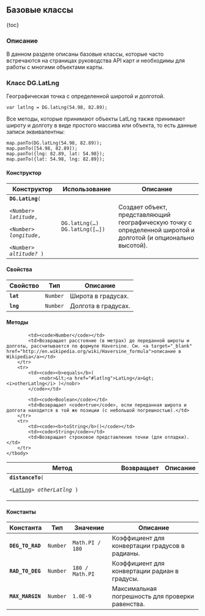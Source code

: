 ## Базовые классы

{toc}

### Описание

В данном разделе описаны базовые классы, которые часто встречаются на страницах руководства API карт и необходимы для работы с многими объектами карты.

### Класс DG.LatLng

Географическая точка с определенной широтой и долготой.

    var latlng = DG.latLng(54.98, 82.89);

Все методы, которые принимают объекты LatLng также принимают широту и долготу в виде простого массива или объекта, то есть данные записи эквивалентны:

    map.panTo(DG.latLng(54.98, 82.89));
    map.panTo([54.98, 82.89]);
    map.panTo({lng: 82.89, lat: 54.98});
    map.panTo({lat: 54.98, lng: 82.89});

#### Конструктор

<table>
    <thead>
        <tr>
            <th>Конструктор</th>
            <th>Использование</th>
            <th>Описание</th>
        </tr>
    </thead>
    <tbody>
        <tr>
            <td>
                <code><b>DG.LatLng</b>(
                &lt;Number&gt; <i>latitude</i>,
                &lt;Number&gt; <i>longitude</i>,
                &lt;Number&gt; <i>altitude?</i> )</code>
            </td>
            <td>
                <code>DG.latLng(…)</code>
                <code>DG.latLng([…])</code>
            </td>
            <td>Создает объект, представляющий географическую точку с определенной широтой и долготой (и опционально высотой).</td>
        </tr>
    </tbody>
</table>

#### Свойства

<table>
    <thead>
        <tr>
            <th>Свойство</th>
            <th>Тип</th>
            <th>Описание</th>
        </tr>
    </thead>
    <tbody>
        <tr>
            <td><code><b>lat</b></code></td>
            <td><code>Number</code></td>
            <td>Широта в градусах.</td>
        </tr>
        <tr>
            <td><code><b>lng</b></code></td>
            <td><code>Number</code></td>
            <td>Долгота в градусах.</td>
        </tr>
    </tbody>
</table>

#### Методы

<table>
    <thead>
        <tr>
            <th>Метод</th>
            <th>Возвращает</th>
            <th>Описание</th>
        </tr>
    </thead>
    <tbody>
        <tr>
            <td><code><b>distanceTo</b>(
                <nobr>&lt;<a href="#latlng">LatLng</a>&gt; <i>otherLatlng</i> )</nobr>
            </code></td>

            <td><code>Number</code></td>
            <td>Возвращает расстояние (в метрах) до переданной широты и долготы, рассчитывается по формуле Haversine. См. <a target="_blank" href="http://en.wikipedia.org/wiki/Haversine_formula">описание в Wikipedia</a></td>
        </tr>
        <tr>
            <td><code><b>equals</b>(
                <nobr>&lt;<a href="#latlng">LatLng</a>&gt; <i>otherLatlng</i> )</nobr>
            </code></td>

            <td><code>Boolean</code></td>
            <td>Возвращает <code>true</code>, если переданная широта и долгота находится в той же позиции (с небольшой погрешностью).</td>
        </tr>
        <tr>
            <td><code><b>toString</b>()</code></td>
            <td><code>String</code></td>
            <td>Возвращает строковое представление точки (для отладки).</td>
        </tr>
    </tbody>
</table>

#### Константы

<table>
    <thead>
        <tr>
            <th>Константа</th>
            <th>Тип</th>
            <th>Значение</th>
            <th>Описание</th>
        </tr>
    </thead>
    <tbody>
        <tr>
            <td><code><b>DEG_TO_RAD</b></code></td>
            <td><code>Number</code></td>
            <td><code>Math.PI / 180</code></td>
            <td>Коэффициент для конвертации градусов в радианы.</td>
        </tr>
        <tr>
            <td><code><b>RAD_TO_DEG</b></code></td>
            <td><code>Number</code></td>
            <td><code>180 / Math.PI</code></td>
            <td>Коэффициент для конвертации радиан в градусы.</td>
        </tr>
        <tr>
            <td><code><b>MAX_MARGIN</b></code></td>
            <td><code>Number</code></td>
            <td><code>1.0E-9</code></td>
            <td>Максимальная погрешность для проверки равенства.</td>
        </tr>
    </tbody>
</table>